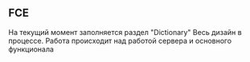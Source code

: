## FCE


На текущий момент заполняется раздел "Dictionary"
Весь дизайн в процессе. Работа происходит над работой сервера и основного функционала 
